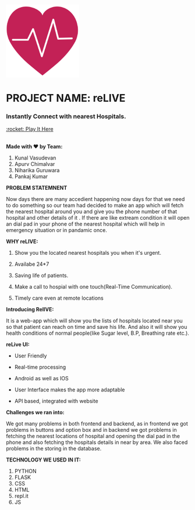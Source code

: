 <!-- PROJECT LOGO -->
<br />
<img align="center" src="static/heart.png" alt="app" height="200px"/>
<h1 align="left"> PROJECT NAME: reLIVE</h1>
<h3 align="left"> Instantly Connect with nearest Hospitals.</h3>
<a href="https://relive-flask-app.herokuapp.com" target="blank">:rocket: Play It Here</a>
<br /><br />


**Made with :heart: by Team:**

1. Kunal Vasudevan
2. Apurv Chimalvar
3. Niharika Guruwara
4. Pankaj Kumar


**PROBLEM STATEMNENT**

Now days there are many accedient happening now days for that we need to do something so our team had decided to make an app which will fetch the nearest hospital around you and give you the phone number of that hospital and other details of it . If there are like extream condition it will open an dial pad in your phone of the nearest hospital which will help in emergency situation or in pandamic once.  


**WHY reLIVE:**

1. Show you the located nearest hospitals you when it's urgent.

2. Availabe 24*7

3. Saving life of patients.

4. Make a call to hospial with one touch(Real-Time Communication).

5. Timely care even at remote locations


**Introducing RelIVE:**

It is a web-app which will show you the lists of hospitals located near you so that patient can reach on time and save his life. And also it will show you health conditions of normal people(like Sugar level, B.P, Breathing rate etc.).


**reLive UI:**

- User Friendly

- Real-time processing

- Android as well as IOS

- User Interface makes the app more adaptable

- API based, integrated with website 

**Challenges we ran into:**

We got many problems in both frontend and backend, as in frontend we got problems in buttons and option box and in backend we got problems in fetching the nearest locations of hospital and opening the dial pad in the phone and also fetching the hospitals details in near by area. We also faced problems in the storing in the database.


**TECHNOLOGY WE USED IN IT:**

1. PYTHON
2. FLASK
3. CSS
4. HTML
5. repl.it
6. JS

